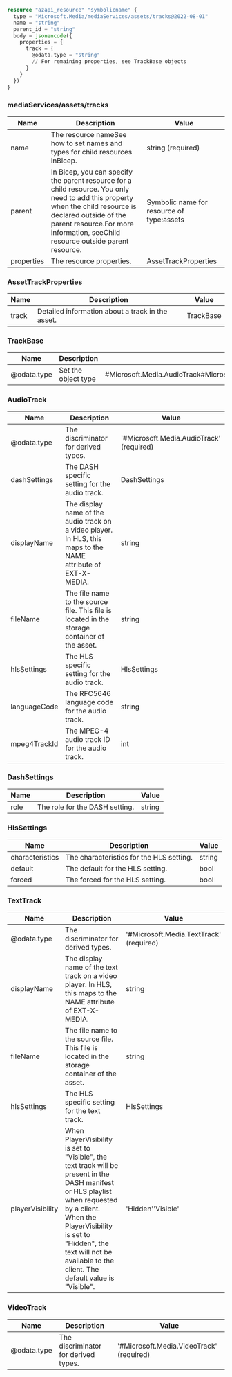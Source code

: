 ```terraform
resource "azapi_resource" "symbolicname" {
  type = "Microsoft.Media/mediaServices/assets/tracks@2022-08-01"
  name = "string"
  parent_id = "string"
  body = jsonencode({
    properties = {
      track = {
        @odata.type = "string"
        // For remaining properties, see TrackBase objects
      }
    }
  })
}

```

### mediaServices/assets/tracks

| Name | Description | Value |
|-|-|-|
| name | The resource nameSee how to set names and types for child resources inBicep. | string (required) |
| parent | In Bicep, you can specify the parent resource for a child resource. You only need to add this property when the child resource is declared outside of the parent resource.For more information, seeChild resource outside parent resource. | Symbolic name for resource of type:assets |
| properties | The resource properties. | AssetTrackProperties |


### AssetTrackProperties

| Name | Description | Value |
|-|-|-|
| track | Detailed information about a track in the asset. | TrackBase |


### TrackBase

| Name | Description | Value |
|-|-|-|
| @odata.type | Set the object type | #Microsoft.Media.AudioTrack#Microsoft.Media.TextTrack#Microsoft.Media.VideoTrack(required) |


### AudioTrack

| Name | Description | Value |
|-|-|-|
| @odata.type | The discriminator for derived types. | '#Microsoft.Media.AudioTrack' (required) |
| dashSettings | The DASH specific setting for the audio track. | DashSettings |
| displayName | The display name of the audio track on a video player. In HLS, this maps to the NAME attribute of EXT-X-MEDIA. | string |
| fileName | The file name to the source file. This file is located in the storage container of the asset. | string |
| hlsSettings | The HLS specific setting for the audio track. | HlsSettings |
| languageCode | The RFC5646 language code for the audio track. | string |
| mpeg4TrackId | The MPEG-4 audio track ID for the audio track. | int |


### DashSettings

| Name | Description | Value |
|-|-|-|
| role | The role for the DASH setting. | string |


### HlsSettings

| Name | Description | Value |
|-|-|-|
| characteristics | The characteristics for the HLS setting. | string |
| default | The default for the HLS setting. | bool |
| forced | The forced for the HLS setting. | bool |


### TextTrack

| Name | Description | Value |
|-|-|-|
| @odata.type | The discriminator for derived types. | '#Microsoft.Media.TextTrack' (required) |
| displayName | The display name of the text track on a video player. In HLS, this maps to the NAME attribute of EXT-X-MEDIA. | string |
| fileName | The file name to the source file. This file is located in the storage container of the asset. | string |
| hlsSettings | The HLS specific setting for the text track. | HlsSettings |
| playerVisibility | When PlayerVisibility is set to "Visible", the text track will be present in the DASH manifest or HLS playlist when requested by a client. When the PlayerVisibility is set to "Hidden", the text will not be available to the client. The default value is "Visible". | 'Hidden''Visible' |


### VideoTrack

| Name | Description | Value |
|-|-|-|
| @odata.type | The discriminator for derived types. | '#Microsoft.Media.VideoTrack' (required) |


